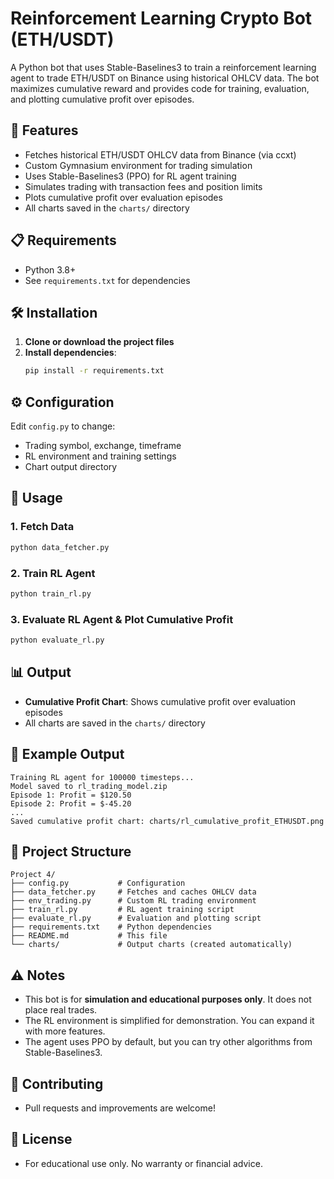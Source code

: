 # Reinforcement Learning Crypto Bot (ETH/USDT)

A Python bot that uses Stable-Baselines3 to train a reinforcement learning agent to trade ETH/USDT on Binance using historical OHLCV data. The bot maximizes cumulative reward and provides code for training, evaluation, and plotting cumulative profit over episodes.

## 🚀 Features
- Fetches historical ETH/USDT OHLCV data from Binance (via ccxt)
- Custom Gymnasium environment for trading simulation
- Uses Stable-Baselines3 (PPO) for RL agent training
- Simulates trading with transaction fees and position limits
- Plots cumulative profit over evaluation episodes
- All charts saved in the `charts/` directory

## 📋 Requirements
- Python 3.8+
- See `requirements.txt` for dependencies

## 🛠️ Installation
1. **Clone or download the project files**
2. **Install dependencies**:
   ```bash
   pip install -r requirements.txt
   ```

## ⚙️ Configuration
Edit `config.py` to change:
- Trading symbol, exchange, timeframe
- RL environment and training settings
- Chart output directory

## 🎯 Usage
### 1. Fetch Data
```bash
python data_fetcher.py
```

### 2. Train RL Agent
```bash
python train_rl.py
```

### 3. Evaluate RL Agent & Plot Cumulative Profit
```bash
python evaluate_rl.py
```

## 📊 Output
- **Cumulative Profit Chart**: Shows cumulative profit over evaluation episodes
- All charts are saved in the `charts/` directory

## 📝 Example Output
```
Training RL agent for 100000 timesteps...
Model saved to rl_trading_model.zip
Episode 1: Profit = $120.50
Episode 2: Profit = $-45.20
...
Saved cumulative profit chart: charts/rl_cumulative_profit_ETHUSDT.png
```

## 📁 Project Structure
```
Project 4/
├── config.py           # Configuration
├── data_fetcher.py     # Fetches and caches OHLCV data
├── env_trading.py      # Custom RL trading environment
├── train_rl.py         # RL agent training script
├── evaluate_rl.py      # Evaluation and plotting script
├── requirements.txt    # Python dependencies
├── README.md           # This file
└── charts/             # Output charts (created automatically)
```

## ⚠️ Notes
- This bot is for **simulation and educational purposes only**. It does not place real trades.
- The RL environment is simplified for demonstration. You can expand it with more features.
- The agent uses PPO by default, but you can try other algorithms from Stable-Baselines3.

## 🤝 Contributing
- Pull requests and improvements are welcome!

## 📄 License
- For educational use only. No warranty or financial advice. 
